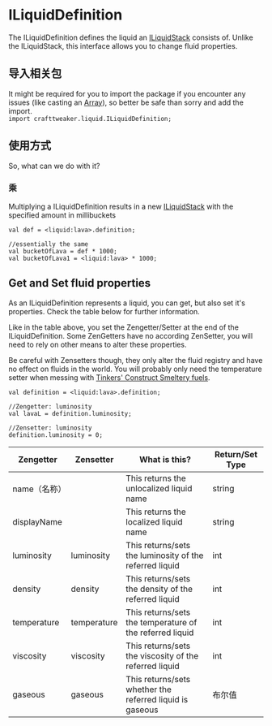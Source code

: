 # ILiquidDefinition
The ILiquidDefinition defines the liquid an [ILiquidStack](/Vanilla/Liquids/ILiquidStack/) consists of. Unlike the ILiquidStack, this interface allows you to change fluid properties.

## 导入相关包
It might be required for you to import the package if you encounter any issues (like casting an [Array](/AdvancedFunctions/Arrays_and_Loops/)), so better be safe than sorry and add the import.  
`import crafttweaker.liquid.ILiquidDefinition;`

## 使用方式
So, what can we do with it?

### 乘
Multiplying a ILiquidDefinition results in a new [ILiquidStack](/Vanilla/Liquids/ILiquidStack/) with the specified amount in millibuckets

```zenscript
val def = <liquid:lava>.definition;

//essentially the same
val bucketOfLava = def * 1000;
val bucketOfLava1 = <liquid:lava> * 1000;
```

## Get and Set fluid properties

As an ILiquidDefinition represents a liquid, you can get, but also set it's properties. Check the table below for further information.

Like in the table above, you set the Zengetter/Setter at the end of the ILiquidDefinition. Some ZenGetters have no according ZenSetter, you will need to rely on other means to alter these properties.

Be careful with Zensetters though, they only alter the fluid registry and have no effect on fluids in the world. You will probably only need the temperature setter when messing with [Tinkers' Construct Smeltery fuels](/Mods/Modtweaker/TConstruct/Fuel/).

```zenscript
val definition = <liquid:lava>.definition;

//Zengetter: luminosity
val lavaL = definition.luminosity;

//Zensetter: luminosity
definition.luminosity = 0;
```

| Zengetter   | Zensetter   | What is this?                                            | Return/Set Type |
| ----------- | ----------- | -------------------------------------------------------- | --------------- |
| name（名称）    |             | This returns the unlocalized liquid name                 | string          |
| displayName |             | This returns the localized liquid name                   | string          |
| luminosity  | luminosity  | This returns/sets the luminosity of the referred liquid  | int             |
| density     | density     | This returns/sets the density of the referred liquid     | int             |
| temperature | temperature | This returns/sets the temperature of the referred liquid | int             |
| viscosity   | viscosity   | This returns/sets the viscosity of the referred liquid   | int             |
| gaseous     | gaseous     | This returns/sets whether the referred liquid is gaseous | 布尔值             |